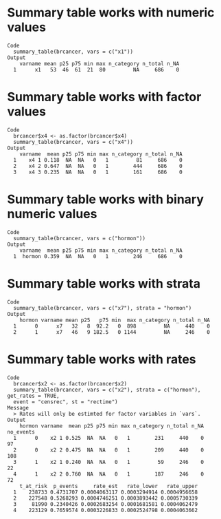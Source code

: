 # Summary table works with numeric values

    Code
      summary_table(brcancer, vars = c("x1"))
    Output
        varname mean p25 p75 min max n_category n_total n_NA
      1      x1   53  46  61  21  80         NA     686    0

# Summary table works with factor values

    Code
      brcancer$x4 <- as.factor(brcancer$x4)
      summary_table(brcancer, vars = c("x4"))
    Output
        varname  mean p25 p75 min max n_category n_total n_NA
      1    x4 1 0.118  NA  NA   0   1         81     686    0
      2    x4 2 0.647  NA  NA   0   1        444     686    0
      3    x4 3 0.235  NA  NA   0   1        161     686    0

# Summary table works with binary numeric values

    Code
      summary_table(brcancer, vars = c("hormon"))
    Output
        varname  mean p25 p75 min max n_category n_total n_NA
      1  hormon 0.359  NA  NA   0   1        246     686    0

# Summary table works with strata

    Code
      summary_table(brcancer, vars = c("x7"), strata = "hormon")
    Output
        hormon varname mean p25   p75 min  max n_category n_total n_NA
      1      0      x7   32   8  92.2   0  898         NA     440    0
      2      1      x7   46   9 182.5   0 1144         NA     246    0

# Summary table works with rates

    Code
      brcancer$x2 <- as.factor(brcancer$x2)
      summary_table(brcancer, vars = c("x2"), strata = c("hormon"), get_rates = TRUE,
      event = "censrec", st = "rectime")
    Message
      > Rates will only be estimted for factor variables in `vars`.
    Output
        hormon varname  mean p25 p75 min max n_category n_total n_NA no_events
      1      0    x2 1 0.525  NA  NA   0   1        231     440    0        97
      2      0    x2 2 0.475  NA  NA   0   1        209     440    0       108
      3      1    x2 1 0.240  NA  NA   0   1         59     246    0        22
      4      1    x2 2 0.760  NA  NA   0   1        187     246    0        72
        t_at_risk  p_events     rate_est   rate_lower   rate_upper
      1    238733 0.4731707 0.0004063117 0.0003294914 0.0004956658
      2    227548 0.5268293 0.0004746251 0.0003893442 0.0005730339
      3     81990 0.2340426 0.0002683254 0.0001681581 0.0004062479
      4    223129 0.7659574 0.0003226833 0.0002524798 0.0004063662

